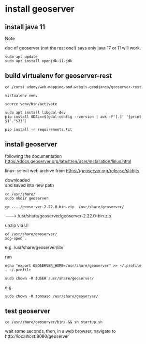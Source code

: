 # install geoserver

## install java 11

>[!NOTE] 
> doc of geoserver (not the rest one!) says only java 17 or 11 will work.

    sudo apt update
    sudo apt install openjdk-11-jdk


## build virtualenv for geoserver-rest

    cd /corsi_udemy/web-mapping-and-webgis-geodjango/geoserver-rest

    virtualenv venv

    source venv/bin/activate

    sudo apt install libgdal-dev
    pip install GDAL==$(gdal-config --version | awk -F'[.]' '{print $1"."$2}')

    pip install -r requirements.txt


## install geoserver 

following the documentation https://docs.geoserver.org/latest/en/user/installation/linux.html

linux: select web archive from https://geoserver.org/release/stable/

downloaded<br>
and saved into new path<br>

    cd /usr/share/
    sudo mkdir geoserver

    cp ..../geoserver-2.22.0-bin.zip  /usr/share/geoserver/

---> /usr/share/geoserver/geoserver-2.22.0-bin.zip

unzip via UI

    cd /usr/share/geoserver/
    xdg-open .

e.g. /usr/share/geoserver/lib/

run 

    echo "export GEOSERVER_HOME=/usr/share/geoserver" >> ~/.profile
    . ~/.profile

    sudo chown -R $USER /usr/share/geoserver/

e.g.

    sudo chown -R tommaso /usr/share/geoserver/

## test geoserver

    cd /usr/share/geoserver/bin/ && sh startup.sh 

wait some seconds, then, in a web browser, navigate to http://localhost:8080/geoserver


